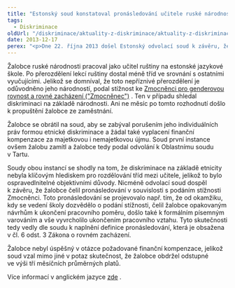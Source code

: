 ```yaml
---
title: "Estonský soud konstatoval pronásledování učitele ruské národnosti"
tags:
  - Diskriminace
oldUrl: "/diskriminace/aktuality-z-diskriminace/aktuality-z-diskriminace-2013/estonsky-soud-konstatoval-pronasledovani-ucitele-ruske-narodnosti/"
date: 2013-12-17
perex: "<p>Dne 22. října 2013 došel Estonský odvolací soud k závěru, že učitel ruské národnosti, který podal na svého zaměstnavatele stížnost pro diskriminační zacházení, čelil po podání této stížnosti diskriminaci formou pronásledování.</p>"
---
```


<!-- imported from the old website -->

<p class="align-blok">Žalobce ruské národnosti pracoval jako učitel ruštiny na estonské jazykové škole. Po přerozdělení lekcí ruštiny dostal méně tříd ve srovnání s ostatními vyučujícími. Jelikož se domníval, že toto nepříznivé přerozdělení je odůvodněno jeho národností, podal stížnost ke <a title="Otevření do nového okna" href="http://www.svv.ee/index.php?id=481" target="_blank">Zmocněnci pro genderovou rovnost a rovné zacházení (&quot;Zmocněnec&quot;)</a> <img alt="" src="https://www.ochrance.cz/typo3/ext/od_linkdesc/icons/external.gif" class="od_linkdesc_icon_external" />. Ten v případu shledal diskriminaci na základě národnosti. Ani ne měsíc po tomto rozhodnutí došlo k propuštění žalobce ze zaměstnání.</p> <p class="align-blok">Žalobce se obrátil na soud, aby se zabýval porušením jeho individuálních práv formou etnické diskriminace a žádal také vyplacení finanční kompenzace za majetkovou i nemajetkovou újmu. Soud první instance ovšem žalobu zamítl a žalobce tedy podal odvolání k Oblastnímu soudu v Tartu.</p> <p class="align-blok">Soudy obou instancí se shodly na tom, že diskriminace na základě etnicity nebyla klíčovým hlediskem pro rozdělování tříd mezi učitele, jelikož to bylo ospravedlnitelné objektivními důvody. Nicméně odvolací soud dospěl k závěru, že žalobce čelil pronásledování v souvislosti s podáním stížnosti Zmocněnci. Toto pronásledování se projevovalo např. tím, že od okamžiku, kdy se vedení školy dozvědělo o podání stížnosti, čelil žalobce opakovaným návrhům k ukončení pracovního poměru, došlo také k formálním písemným varováním a vše vyvrcholilo ukončením pracovního vztahu. Tyto skutečnosti tedy vedly dle soudu k naplnění definice pronásledování, která je obsažena v čl. 6 odst. 3 Zákona o rovném zacházení.</p> <p class="align-blok">Žalobce nebyl úspěšný v otázce požadované finanční kompenzace, jelikož soud vzal mimo jiné v potaz skutečnost, že žalobce obdržel odstupné ve výši tří měsíčních průměrných platů.</p> <p class="align-blok">Více informací v anglickém jazyce <a title="Otevření do nového okna" href="http://www.non-discrimination.net/content/media/EE-16-victimisation-2013.pdf" target="_blank">zde</a> <img alt="" src="https://www.ochrance.cz/typo3/ext/od_linkdesc/icons/external.gif" class="od_linkdesc_icon_external" />. </p>

